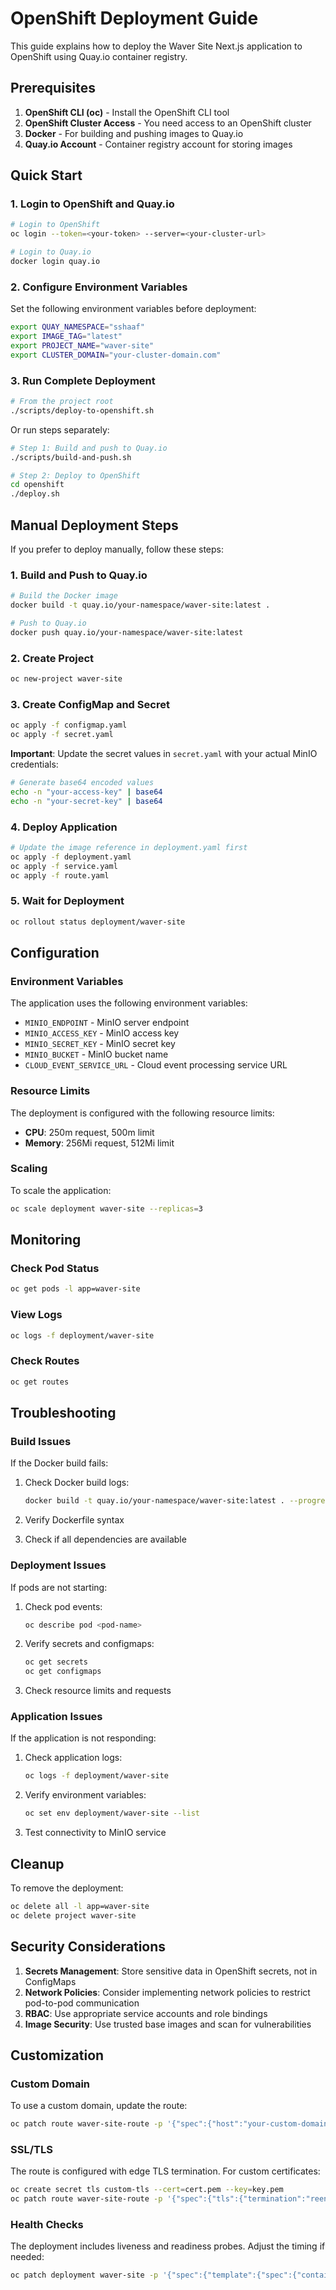 # OpenShift Deployment Guide

This guide explains how to deploy the Waver Site Next.js application to OpenShift using Quay.io container registry.

## Prerequisites

1. **OpenShift CLI (oc)** - Install the OpenShift CLI tool
2. **OpenShift Cluster Access** - You need access to an OpenShift cluster
3. **Docker** - For building and pushing images to Quay.io
4. **Quay.io Account** - Container registry account for storing images

## Quick Start

### 1. Login to OpenShift and Quay.io

```bash
# Login to OpenShift
oc login --token=<your-token> --server=<your-cluster-url>

# Login to Quay.io
docker login quay.io
```

### 2. Configure Environment Variables

Set the following environment variables before deployment:

```bash
export QUAY_NAMESPACE="sshaaf"
export IMAGE_TAG="latest"
export PROJECT_NAME="waver-site"
export CLUSTER_DOMAIN="your-cluster-domain.com"
```

### 3. Run Complete Deployment

```bash
# From the project root
./scripts/deploy-to-openshift.sh
```

Or run steps separately:

```bash
# Step 1: Build and push to Quay.io
./scripts/build-and-push.sh

# Step 2: Deploy to OpenShift
cd openshift
./deploy.sh
```

## Manual Deployment Steps

If you prefer to deploy manually, follow these steps:

### 1. Build and Push to Quay.io

```bash
# Build the Docker image
docker build -t quay.io/your-namespace/waver-site:latest .

# Push to Quay.io
docker push quay.io/your-namespace/waver-site:latest
```

### 2. Create Project

```bash
oc new-project waver-site
```

### 3. Create ConfigMap and Secret

```bash
oc apply -f configmap.yaml
oc apply -f secret.yaml
```

**Important**: Update the secret values in `secret.yaml` with your actual MinIO credentials:

```bash
# Generate base64 encoded values
echo -n "your-access-key" | base64
echo -n "your-secret-key" | base64
```

### 4. Deploy Application

```bash
# Update the image reference in deployment.yaml first
oc apply -f deployment.yaml
oc apply -f service.yaml
oc apply -f route.yaml
```

### 5. Wait for Deployment

```bash
oc rollout status deployment/waver-site
```

## Configuration

### Environment Variables

The application uses the following environment variables:

- `MINIO_ENDPOINT` - MinIO server endpoint
- `MINIO_ACCESS_KEY` - MinIO access key
- `MINIO_SECRET_KEY` - MinIO secret key
- `MINIO_BUCKET` - MinIO bucket name
- `CLOUD_EVENT_SERVICE_URL` - Cloud event processing service URL

### Resource Limits

The deployment is configured with the following resource limits:

- **CPU**: 250m request, 500m limit
- **Memory**: 256Mi request, 512Mi limit

### Scaling

To scale the application:

```bash
oc scale deployment waver-site --replicas=3
```

## Monitoring

### Check Pod Status

```bash
oc get pods -l app=waver-site
```

### View Logs

```bash
oc logs -f deployment/waver-site
```

### Check Routes

```bash
oc get routes
```

## Troubleshooting

### Build Issues

If the Docker build fails:

1. Check Docker build logs:
   ```bash
   docker build -t quay.io/your-namespace/waver-site:latest . --progress=plain
   ```

2. Verify Dockerfile syntax
3. Check if all dependencies are available

### Deployment Issues

If pods are not starting:

1. Check pod events:
   ```bash
   oc describe pod <pod-name>
   ```

2. Verify secrets and configmaps:
   ```bash
   oc get secrets
   oc get configmaps
   ```

3. Check resource limits and requests

### Application Issues

If the application is not responding:

1. Check application logs:
   ```bash
   oc logs -f deployment/waver-site
   ```

2. Verify environment variables:
   ```bash
   oc set env deployment/waver-site --list
   ```

3. Test connectivity to MinIO service

## Cleanup

To remove the deployment:

```bash
oc delete all -l app=waver-site
oc delete project waver-site
```

## Security Considerations

1. **Secrets Management**: Store sensitive data in OpenShift secrets, not in ConfigMaps
2. **Network Policies**: Consider implementing network policies to restrict pod-to-pod communication
3. **RBAC**: Use appropriate service accounts and role bindings
4. **Image Security**: Use trusted base images and scan for vulnerabilities

## Customization

### Custom Domain

To use a custom domain, update the route:

```bash
oc patch route waver-site-route -p '{"spec":{"host":"your-custom-domain.com"}}'
```

### SSL/TLS

The route is configured with edge TLS termination. For custom certificates:

```bash
oc create secret tls custom-tls --cert=cert.pem --key=key.pem
oc patch route waver-site-route -p '{"spec":{"tls":{"termination":"reencrypt","key":"custom-tls"}}}'
```

### Health Checks

The deployment includes liveness and readiness probes. Adjust the timing if needed:

```bash
oc patch deployment waver-site -p '{"spec":{"template":{"spec":{"containers":[{"name":"waver-site","livenessProbe":{"initialDelaySeconds":60}}]}}}}'
```
